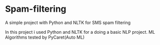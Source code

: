 # Spam-filtering
A simple project with Python and NLTK for SMS spam filtering

In this project i used Python and NLTK for a doing a basic NLP project.
ML Algorithms tested by PyCaret(Auto ML)
